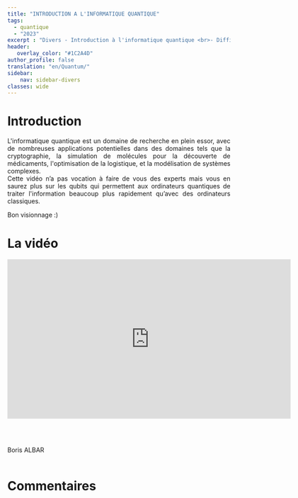 ```yaml
---
title: "INTRODUCTION A L'INFORMATIQUE QUANTIQUE"
tags:
  - quantique
  - "2023"
excerpt : "Divers - Introduction à l'informatique quantique <br>- Difficulté : confirmé"
header:
   overlay_color: "#1C2A4D"
author_profile: false
translation: "en/Quantum/"
sidebar:
    nav: sidebar-divers
classes: wide
---
```


# Introduction
<p style="text-align:justify;">
L'informatique quantique est un domaine de recherche en plein essor, avec de nombreuses applications potentielles dans des domaines tels que la cryptographie, la simulation de molécules pour la découverte de médicaments, l'optimisation de la logistique, et la modélisation de systèmes complexes.<br>
Cette vidéo n’a pas vocation à faire de vous des experts mais vous en saurez plus sur les qubits qui permettent aux ordinateurs quantiques de traiter l'information beaucoup plus rapidement qu’avec des ordinateurs classiques.<br>
</p>

Bon visionnage :)

# La vidéo
<iframe width="640" height="360" src="https://www.youtube-nocookie.com/embed/5MerX4AzqrM" frameborder="0" allowfullscreen></iframe>

<br><br>

Boris ALBAR
<br><br>

# Commentaires
<script src="https://utteranc.es/client.js"
        repo="catie-aq/blog-vaniila"
        issue-term="pathname"
        label="[Commentaires]"
        theme="github-dark"
        crossorigin="anonymous"
        async>
</script>
